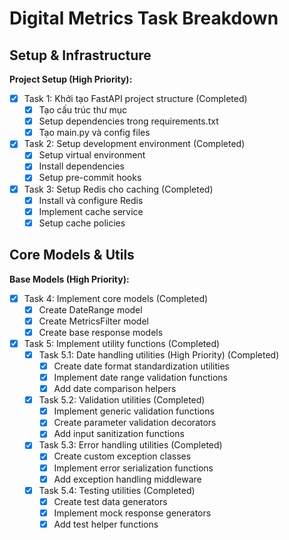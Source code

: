 # Digital Metrics Task Breakdown

## Setup & Infrastructure

**Project Setup (High Priority):**

- [x] Task 1: Khởi tạo FastAPI project structure (Completed)
  - [x] Tạo cấu trúc thư mục
  - [x] Setup dependencies trong requirements.txt
  - [x] Tạo main.py và config files
- [x] Task 2: Setup development environment (Completed)
  - [x] Setup virtual environment
  - [x] Install dependencies
  - [x] Setup pre-commit hooks
- [x] Task 3: Setup Redis cho caching (Completed)
  - [x] Install và configure Redis
  - [x] Implement cache service
  - [x] Setup cache policies

## Core Models & Utils

**Base Models (High Priority):**

- [x] Task 4: Implement core models (Completed)
  - [x] Create DateRange model
  - [x] Create MetricsFilter model
  - [x] Create base response models
- [x] Task 5: Implement utility functions (Completed)
  - [x] Task 5.1: Date handling utilities (High Priority) (Completed)
    - [x] Create date format standardization utilities
    - [x] Implement date range validation functions
    - [x] Add date comparison helpers
  - [x] Task 5.2: Validation utilities (Completed)
    - [x] Implement generic validation functions
    - [x] Create parameter validation decorators
    - [x] Add input sanitization functions
  - [x] Task 5.3: Error handling utilities (Completed)
    - [x] Create custom exception classes
    - [x] Implement error serialization functions
    - [x] Add exception handling middleware
  - [x] Task 5.4: Testing utilities (Completed)
    - [x] Create test data generators
    - [x] Implement mock response generators
    - [x] Add test helper functions
